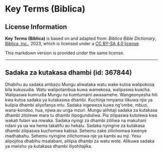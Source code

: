 # Key Terms (Biblica)

## License Information

**Key Terms (Biblica)** is based on and adapted from: _Biblica Bible Dictionary_, [Biblica, Inc.](https://www.biblica.com/), 2023, which is licensed under a [CC BY-SA 4.0 license](https://creativecommons.org/licenses/by-sa/4.0/legalcode.en).

This markdown version is provided under the same license.



--------------------------------

## Sadaka za kutakasa dhambi (id: 367844)

Dhabihu au sadaka ambazo Mungu aliwataka watu wake kutoa walipokosa bila kukusudia. Watu walipotambua kuwa wamekosa, walipaswa kuacha. Walipaswa kumrudia Mungu na kumtumaini awasamehe. Wangeonyesha hili kwa kutoa sadaka ya kutakaswa dhambi. Kuchinja mnyama ilikuwa njia ya kulipia dhambi aliyofanya mtu. Sadaka ingeweza kuwa ng'ombe, mbuzi, wana\-kondoo, hua, njiwa au unga mzuri. Mungu alihitaji sadaka za kutakasa dhambi zitolewe mara tu dhambi ilipogunduliwa. Pia zilipaswa kutolewa kwa wakati fulani wa mwaka. Sadaka nyingi za dhambi zililiwa na makuhani ndani ya ua wa hema takatifu au hekalu. Sadaka nyingine za kutakasa dhambi zilipaswa kuchomwa kabisa. Sehemu zake zilichomwa kwenye madhabahu. Sehemu nyingine zilichomwa nje ya kambi au mji. Yesu alipojitoa dhabihu msalabani, alilipia dhambi za watu wote. Alikuwa sadaka ya mwisho ya kutakasa dhambi iliyohitajika.


